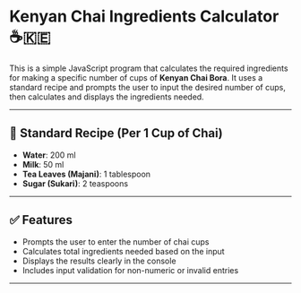 # Kenyan Chai Ingredients Calculator ☕🇰🇪

This is a simple JavaScript program that calculates the required ingredients for making a specific number of cups of **Kenyan Chai Bora**. It uses a standard recipe and prompts the user to input the desired number of cups, then calculates and displays the ingredients needed.

---

## 🧾 Standard Recipe (Per 1 Cup of Chai)
- **Water**: 200 ml  
- **Milk**: 50 ml  
- **Tea Leaves (Majani)**: 1 tablespoon  
- **Sugar (Sukari)**: 2 teaspoons  

---

## ✅ Features
- Prompts the user to enter the number of chai cups
- Calculates total ingredients needed based on the input
- Displays the results clearly in the console
- Includes input validation for non-numeric or invalid entries

---



